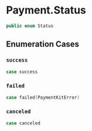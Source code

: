 # Payment.Status

``` swift
public enum Status 
```

## Enumeration Cases

### `success`

``` swift
case success
```

### `failed`

``` swift
case failed(PaymentKitError)
```

### `canceled`

``` swift
case canceled
```
